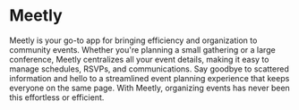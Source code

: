 # Meetly
Meetly is your go-to app for bringing efficiency and organization to community events. Whether you're planning a small gathering or a large conference, Meetly centralizes all your event details, making it easy to manage schedules, RSVPs, and communications. Say goodbye to scattered information and hello to a streamlined event planning experience that keeps everyone on the same page. With Meetly, organizing events has never been this effortless or efficient.
